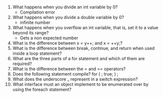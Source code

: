 1. What happens when you divide an int variable by 0?
    - Compilation error
2. What happens when you divide a double variable by 0?
    - infinite number
3. What happens when you overflow an int variable, that is, set it to a value beyond its range?
    - Gets a non expected number
4. What is the difference between x = y++; and x = ++y;?
5. What is the difference between break, continue, and return when used inside a loop statement?
6. What are the three parts of a for statement and which of them are required?
7. What is the difference between the = and == operators?
8. Does the following statement compile? for ( ; true; ) ;
9. What does the underscore \_ represent in a switch expression?
10. What interface must an object implement to be enumerated over by using the foreach statement?
